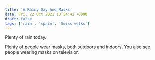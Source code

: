 ```yaml
---
title: 'A Rainy Day And Masks'
date: Fri, 22 Oct 2021 13:54:42 +0000
draft: false
tags: ['rain', 'spain', 'Swiss walks']
---
```


Plenty of rain today.

Plenty of people wear masks, both outdoors and indoors. You also see people wearing masks on television.